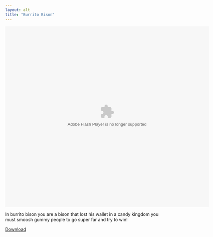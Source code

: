 ```yaml
---
layout: alt
title: "Burrito Bison"
---
```


<object width="100" height="100">
    <embed src="buffalo-bison_cmg.swf" flashvars="" base="" quality="high" allowscriptaccess="always" allowfullscreen="true" bgcolor="" wmode="window" width="650" height="575" type="application/x-shockwave-flash" pluginspage="http://www.macromedia.com/go/getflashplayer">
</object>

<br>

In burrito bison you are a bison that lost his wallet in a candy kingdom you must smoosh gummy people to go super far and try to win!

<a href="buffalo-bison_cmg.swf" download class="btn btn-secondary">Download</a>